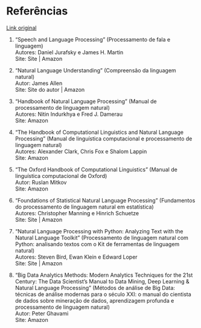 
# Referências

[Link original](https://www.tableau.com/pt-br/learn/articles/natural-language-processing-books)

1. “Speech and Language Processing” (Processamento de fala e linguagem)<br>
Autores: Daniel Jurafsky e James H. Martin<br>
Site: Site | Amazon<br>

2. “Natural Language Understanding” (Compreensão da linguagem natural)<br>
Autor: James Allen<br>
Site: Site do autor | Amazon<br>


3. “Handbook of Natural Language Processing” (Manual de processamento de linguagem natural)<br>
Autores: Nitin Indurkhya e Fred J. Damerau<br>
Site: Amazon<br>

4. “The Handbook of Computational Linguistics and Natural Language Processing” (Manual de linguística computacional e processamento de linguagem natural)<br>
Autores: Alexander Clark, Chris Fox e Shalom Lappin<br>
Site: Amazon<br>

5. “The Oxford Handbook of Computational Linguistics” (Manual de linguística computacional de Oxford)<br>
Autor: Ruslan Mitkov<br>
Site: Amazon<br>


6. “Foundations of Statistical Natural Language Processing” (Fundamentos do processamento de linguagem natural em estatística)<br>
Autores: Christopher Manning e Hinrich Schuetze<br>
Site: Site | Amazon<br>


7. “Natural Language Processing with Python: Analyzing Text with the Natural Language Toolkit” (Processamento de linguagem natural com Python: analisando textos com o Kit de ferramentas de linguagem natural)<br>
Autores: Steven Bird, Ewan Klein e Edward Loper<br>
Site: Site | Amazon<br>


8. “Big Data Analytics Methods: Modern Analytics Techniques for the 21st Century: The Data Scientist’s Manual to Data Mining, Deep Learning & Natural Language Processing” (Métodos de análise de Big Data: técnicas de análise modernas para o século XXI: o manual do cientista de dados sobre mineração de dados, aprendizagem profunda e processamento de linguagem natural)<br>
Autor: Peter Ghavami<br>
Site: Amazon<br>
